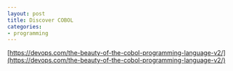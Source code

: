 ```yaml
---
layout: post
title: Discover COBOL
categories:
- programming
---
```


[https://devops.com/the-beauty-of-the-cobol-programming-language-v2/](https://devops.com/the-beauty-of-the-cobol-programming-language-v2/)
